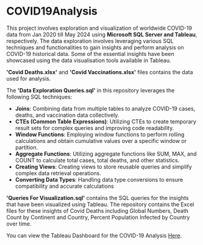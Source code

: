 # COVID19Analysis
This project involves exploration and visualization of worldwide COVID-19 data from Jan 2020 till May 2024 using **Microsoft SQL Server and Tableau**, respectively. The data exploration involves leveraging various SQL techniques and functionalities to gain insights and perform analysis on COVID-19 historical data. Some of the essential insights have been showcased using the data visualisation tools available in Tableau.

**'Covid Deaths.xlsx'** and **'Covid Vaccinations.xlsx'** files contains the data used for analysis.

The **'Data Exploration Queries.sql'** in this repository leverages the following SQL techniques:

* **Joins**: Combining data from multiple tables to analyze COVID-19 cases, deaths, and vaccination data collectively.
* **CTEs (Common Table Expressions)**: Utilizing CTEs to create temporary result sets for complex queries and improving code readability.
* **Window Functions**: Employing window functions to perform rolling calculations and obtain cumulative values over a specific window or partition.
* **Aggregate Functions**: Utilizing aggregate functions like SUM, MAX, and COUNT to calculate total cases, total deaths, and other statistics.
* **Creating Views**: Creating views to store reusable queries and simplify complex data retrieval operations.
* **Converting Data Types**: Handling data type conversions to ensure compatibility and accurate calculations

**'Queries For Visualization.sql'** contains the SQL queries for the insights that have been visualized using Tableau. The repository contains the Excel files for these insights of Covid Deaths including Global Numbers, Death Count by Continent and Country, Percent Population Infected by Country over time.

You can view the Tableau Dashboard for the COVID-19 Analysis [Here](https://public.tableau.com/app/profile/riya.shah5410/viz/COVID19Analysis_17193058066240/Dashboard).
